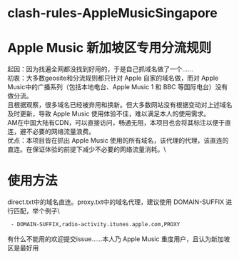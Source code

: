 # clash-rules-AppleMusicSingapore
# Apple Music 新加坡区专用分流规则
起因：因为找遍全网都没找到好用的，于是自己抓域名做了一个......\
初衷：大多数geosite和分流规则都只针对 Apple 自家的域名做，而对 Apple Music中的广播系列（包括本地电台、Apple Music 1 和 BBC 等国际电台）没有做分流。\
且根据观察，很多域名已经被弃用和换新。但大多数网站没有根据变动对上述域名及时更新，导致 Apple Music 使用体验不佳，难以满足本人的使用需求。\
AM在中国大陆有CDN，可以直接访问，畅通无阻，本项目也会将其标注以便于直连，避不必要的网络流量浪费。\
优点：本项目皆在抓出 Apple Music 使用的所有域名，该代理的代理，该直连的直连。在保证体验的前提下减少不必要的网络流量消耗。\
# 使用方法
direct.txt中的域名直连。proxy.txt中的域名代理，建议使用 DOMAIN-SUFFIX 进行匹配，举个例子\

```bash
 - DOMAIN-SUFFIX,radio-activity.itunes.apple.com,PROXY
```

有什么不能用的欢迎提交issue......本人乃 Apple Music 重度用户，且认为新加坡区是最好用
